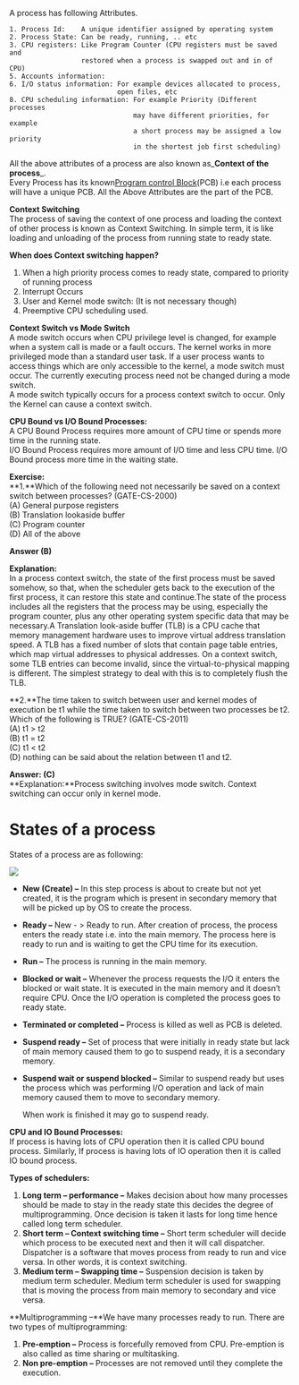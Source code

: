 A process has following Attributes.

```
1. Process Id:    A unique identifier assigned by operating system
2. Process State: Can be ready, running, .. etc
3. CPU registers: Like Program Counter (CPU registers must be saved and 
                  restored when a process is swapped out and in of CPU)
5. Accounts information:
6. I/O status information: For example devices allocated to process, 
                           open files, etc
8. CPU scheduling information: For example Priority (Different processes 
                               may have different priorities, for example
                               a short process may be assigned a low priority
                               in the shortest job first scheduling)
```

All the above attributes of a process are also known as_**Context of the process**_.  
Every Process has its known[Program control Block](http://en.wikipedia.org/wiki/Process_control_block)\(PCB\) i.e each process will have a unique PCB. All the Above Attributes are the part of the PCB.

**Context Switching**  
The process of saving the context of one process and loading the context of other process is known as Context Switching. In simple term, it is like loading and unloading of the process from running state to ready state.

**When does Context switching happen?**  
1. When a high priority process comes to ready state, compared to priority of running process  
2. Interrupt Occurs  
3. User and Kernel mode switch: \(It is not necessary though\)  
4. Preemptive CPU scheduling used.

**Context Switch vs Mode Switch**  
A mode switch occurs when CPU privilege level is changed, for example when a system call is made or a fault occurs. The kernel works in more privileged mode than a standard user task. If a user process wants to access things which are only accessible to the kernel, a mode switch must occur. The currently executing process need not be changed during a mode switch.  
A mode switch typically occurs for a process context switch to occur. Only the Kernel can cause a context switch.

**CPU Bound vs I/O Bound Processes:**  
A CPU Bound Process requires more amount of CPU time or spends more time in the running state.  
I/O Bound Process requires more amount of I/O time and less CPU time. I/O Bound process more time in the waiting state.

**Exercise:**  
**1.**Which of the following need not necessarily be saved on a context switch between processes? \(GATE-CS-2000\)  
\(A\) General purpose registers  
\(B\) Translation lookaside buffer  
\(C\) Program counter  
\(D\) All of the above

**Answer \(B\)**

**Explanation:**  
In a process context switch, the state of the first process must be saved somehow, so that, when the scheduler gets back to the execution of the first process, it can restore this state and continue.The state of the process includes all the registers that the process may be using, especially the program counter, plus any other operating system specific data that may be necessary.A Translation look-aside buffer \(TLB\) is a CPU cache that memory management hardware uses to improve virtual address translation speed. A TLB has a fixed number of slots that contain page table entries, which map virtual addresses to physical addresses. On a context switch, some TLB entries can become invalid, since the virtual-to-physical mapping is different. The simplest strategy to deal with this is to completely flush the TLB.

**2.**The time taken to switch between user and kernel modes of execution be t1 while the time taken to switch between two processes be t2. Which of the following is TRUE? \(GATE-CS-2011\)  
\(A\) t1 &gt; t2  
\(B\) t1 = t2  
\(C\) t1 &lt; t2  
\(D\) nothing can be said about the relation between t1 and t2.

**Answer: \(C\)**  
**Explanation:**Process switching involves mode switch. Context switching can occur only in kernel mode.





# States of a process

States of a process are as following:

![](https://www.geeksforgeeks.org/wp-content/uploads/gq/2015/06/process-states1.png)

* **New \(Create\) –**
  In this step process is about to create but not yet created, it is the program which is present in secondary memory that will be picked up by OS to create the process.
* **Ready –**
  New -
  &gt;
   Ready to run. After creation of process, the process enters the ready state i.e. into the main memory. The process here is ready to run and is waiting to get the CPU time for its execution.
* **Run –**
  The process is running in the main memory.
* **Blocked or wait –**
  Whenever the process requests the I/O it enters the blocked or wait state. It is executed in the main memory and it doesn’t require CPU. Once the I/O operation is completed the process goes to ready state.
* **Terminated or completed –**
  Process is killed as well as PCB is deleted.
* **Suspend ready –**
  Set of process that were initially in ready state but lack of main memory caused them to go to suspend ready, it is a secondary memory.
* **Suspend wait or suspend blocked –**
  Similar to suspend ready but uses the process which was performing I/O operation and lack of main memory caused them to move to secondary memory.
 
  When work is finished it may go to suspend ready.

**CPU and IO Bound Processes:**  
If process is having lots of CPU operation then it is called CPU bound process. Similarly, If process is having lots of IO operation then it is called IO bound process.

**Types of schedulers:**

1. **Long term – performance –**
   Makes decision about how many processes should be made to stay in the ready state this decides the degree of multiprogramming. Once decision is taken it lasts for long time hence called long term scheduler.
2. **Short term – Context switching time –**
   Short term scheduler will decide which process to be executed next and then it will call dispatcher. Dispatcher is a software that moves process from ready to run and vice versa. In other words, it is context switching.
3. **Medium term – Swapping time –**
   Suspension decision is taken by medium term scheduler. Medium term scheduler is used for swapping that is moving the process from main memory to secondary and vice versa.

**Multiprogramming –**We have many processes ready to run. There are two types of multiprogramming:

1. **Pre-emption –**
   Process is forcefully removed from CPU. Pre-emption is also called as time sharing or multitasking.
2. **Non pre-emption –**
   Processes are not removed until they complete the execution.



